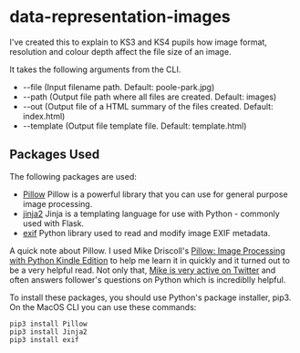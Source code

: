 # data-representation-images
I've created this to explain to KS3 and KS4 pupils how image format, resolution and colour depth affect the file size of an image.

It takes the following arguments from the CLI.  
* --file  (Input filename path.  Default: poole-park.jpg)
* --path  (Output file path where all files are created.  Default: images)
* --out   (Output file of a HTML summary of the files created.  Default: index.html)
* --template (Output file template file.  Default: template.html)

## Packages Used
The following packages are used:
* [Pillow](https://pypi.org/project/Pillow/) Pillow is a powerful library that you can use for general purpose image processing.
* [jinja2](https://pypi.org/project/Jinja2/) Jinja is a templating language for use with Python - commonly used with Flask.
* [exif](https://pypi.org/project/exif/) Python library used to read and modify image EXIF metadata.

A quick note about Pillow. I used Mike Driscoll's [Pillow: Image Processing with Python Kindle Edition](https://www.amazon.co.uk/Pillow-Processing-Python-Michael-Driscoll-ebook/dp/B08ZCQM1C1) to help me learn it in quickly and it turned out to be a very helpful read.  Not only that, [Mike is very active on Twitter](https://twitter.com/driscollis) and often answers follower's questions on Python which is incrediblly helpful.

To install these packages, you should use Python's package installer, pip3.  On the MacOS CLI you can use these commands:
```
pip3 install Pillow
pip3 install Jinja2
pip3 install exif
```
